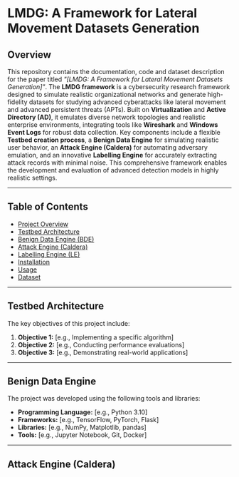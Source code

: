 # LMDG: A Framework for Lateral Movement Datasets Generation

## Overview

This repository contains the documentation, code and dataset description for the paper titled *"[LMDG: A Framework for Lateral Movement Datasets Generation]"*. The **LMDG framework** is a cybersecurity research framework designed to simulate realistic organizational networks and generate high-fidelity datasets for studying advanced cyberattacks like lateral movement and advanced persistent threats (APTs). Built on **Virtualization** and **Active Directory (AD)**, it emulates diverse network topologies and realistic enterprise environments, integrating tools like **Wireshark** and **Windows Event Logs** for robust data collection. Key components include a flexible **Testbed creation process**, a **Benign Data Engine** for simulating realistic user behavior, an **Attack Engine (Caldera)** for automating adversary emulation, and an innovative **Labelling Engine** for accurately extracting attack records with minimal noise. This comprehensive framework enables the development and evaluation of advanced detection models in highly realistic settings. 

---

## Table of Contents
- [Project Overview](#overview)
- [Testbed Architecture](#testbed-architecture)
- [Benign Data Engine (BDE)](#benign-data-engine)
- [Attack Engine (Caldera)](#attack-engine)
- [Labelling Engine (LE)](#labelling-engine)
- [Installation](#installation)
- [Usage](#usage)
- [Dataset](#dataset)

---

## Testbed Architecture

The key objectives of this project include:

1. **Objective 1:** [e.g., Implementing a specific algorithm]
2. **Objective 2:** [e.g., Conducting performance evaluations]
3. **Objective 3:** [e.g., Demonstrating real-world applications]

---

## Benign Data Engine

The project was developed using the following tools and libraries:

- **Programming Language:** [e.g., Python 3.10]
- **Frameworks:** [e.g., TensorFlow, PyTorch, Flask]
- **Libraries:** [e.g., NumPy, Matplotlib, pandas]
- **Tools:** [e.g., Jupyter Notebook, Git, Docker]

---

## Attack Engine (Caldera)

